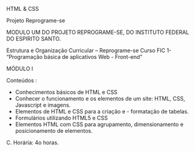 HTML & CSS 

Projeto Reprograme-se

MODULO UM DO PROJETO REPROGRAME-SE, DO INSTITUTO FEDERAL DO ESPIRITO SANTO. 

Estrutura e Organização Curricular – Reprograme-se
Curso FIC 1- “Programação básica de aplicativos Web - Front-end”



MÓDULO I

Conteúdos : 
- Conhecimentos básicos de HTML e CSS
- Conhecer o funcionamento e os elementos de um site: HTML,
CSS, Javascript e imagens.
- Elementos de HTML e CSS para a criação e - formatação de
tabelas.
- Formulários utilizando HTML5 e CSS
- Elementos HTML com CSS para agrupamento,
dimensionamento e posicionamento de elementos.

C. Horária: 4o horas. 

